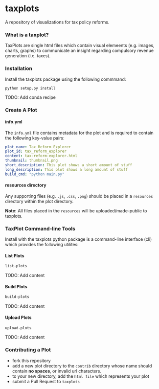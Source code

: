 # taxplots

A repository of visualizations for tax policy reforms.

### What is a taxplot?

TaxPlots are single html files which contain visual elemeents (e.g. images, charts, graphs) to  communicate an insight regarding compulsory revenue generation (i.e. taxes).

### Installation

Install the taxplots package using the following commmand:

```bash
python setup.py install
```

TODO: Add conda recipe

### Create A Plot
#### info.yml
The `info.yml` file contains metadata for the plot and is required to contain the following key-value pairs:

```yml
plot_name: Tax Reform Explorer
plot_id: tax_reform_explorer
content: tax-reform-explorer.html
thumbnail: thumbnail.png
short_description: This plot shows a short amount of stuff
long_description: This plot shows a long amount of stuff
build_cmd: "python main.py"
```

#### resources directory
Any supporting files (e.g. `.js`, `.css`, `.png`) should be placed in a `resources` directory within the plot directory. 

**Note:** All files placed in the `resources` will be uploaded/made-public to taxplots.

### TaxPlot Command-line Tools
Install with the taxplots python package is a command-line interface (cli) which provides the following utilites:

#### List Plots
```bash
list-plots
```
TODO: Add content

#### Build Plots
```bash
build-plots
```
TODO: Add content

#### Upload Plots
```bash
upload-plots
```
TODO: Add content

### Contributing a Plot
- fork this repository
- add a new plot directory to the `contrib` directory whose name should contain **no spaces**, or invalid url characters.
- to your new directory, add the `html file` which represents your plot
- submit a Pull Request to `taxplots`

